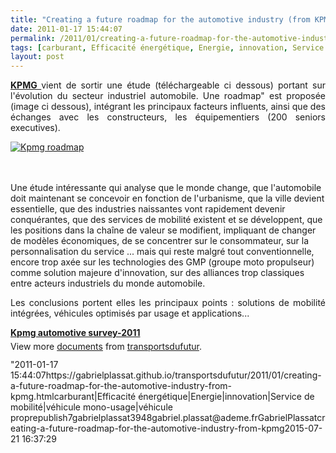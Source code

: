 ```yaml
---
title: "Creating a future roadmap for the automotive industry (from KPMG)"
date: 2011-01-17 15:44:07
permalink: /2011/01/creating-a-future-roadmap-for-the-automotive-industry-from-kpmg.html
tags: [carburant, Efficacité énergétique, Energie, innovation, Service de mobilité, véhicule mono-usage, véhicule propre]
layout: post
---
```


<p style="text-align: justify"><strong><a href="http://www.kpmg.fr/" target="_blank">KPMG </a></strong>vient de sortir une étude (téléchargeable ci dessous) portant sur l'évolution du secteur industriel automobile. Une roadmap" est proposée (image ci dessous), intégrant les principaux facteurs influents, ainsi que des échanges avec les constructeurs, les équipementiers (200 seniors executives).</p> <p style="text-align: justify"><a href="https://gabrielplassat.github.io/transportsdufutur/wp-content/uploads/sites/6/old/6a0120a66d2ad4970b0147e1aabdac970b-pi.jpg"><img alt="Kpmg roadmap" class="asset  asset-image at-xid-6a0120a66d2ad4970b0147e1aabdac970b" src="/wp-content/uploads/sites/6/old/6a0120a66d2ad4970b0147e1aabdac970b-500wi.jpg" style="margin-left: automargin-right: auto" title="Kpmg roadmap" /></a>  </p>  <!--more-->  <br /> <br />Une étude intéressante qui analyse que le monde change, que l'automobile doit maintenant se concevoir en fonction de l'urbanisme, que la ville devient essentielle, que des industries naissantes vont rapidement devenir conquérantes, que des services de mobilité existent et se développent, que les positions dans la chaîne de valeur se modifient, impliquant de changer de modèles économiques, de se concentrer sur le consommateur, sur la personnalisation du service ... mais qui reste malgré tout conventionnelle, encore trop axée sur les technologies des GMP (groupe moto propulseur) comme solution majeure d'innovation, sur des alliances trop classiques entre acteurs industriels du monde automobile. <p style="text-align: justify">Les conclusions portent elles les principaux points : solutions de mobilité intégrées, véhicules optimisés par usage et applications...</p> <div id="__ss_6599530" style="width: 477px"><strong style="margin: 12px 0 4px"><a href="http://www.slideshare.net/transportsdufutur/kpmg-automotive-survey2011" title="Kpmg automotive survey-2011">Kpmg automotive survey-2011</a></strong>        <div style="padding: 5px 0 12px">View more <a href="http://www.slideshare.net/">documents</a> from <a href="http://www.slideshare.net/transportsdufutur">transportsdufutur</a>.</div> </div>"2011-01-17 15:44:07https://gabrielplassat.github.io/transportsdufutur/2011/01/creating-a-future-roadmap-for-the-automotive-industry-from-kpmg.htmlcarburant|Efficacité énergétique|Energie|innovation|Service de mobilité|véhicule mono-usage|véhicule proprepublish7gabrielplassat3948gabriel.plassat@ademe.frGabrielPlassatcreating-a-future-roadmap-for-the-automotive-industry-from-kpmg2015-07-21 16:37:29
